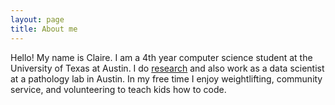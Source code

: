 ```yaml
---
layout: page
title: About me
---
```

Hello! My name is Claire. I am a 4th year computer science student at the University of Texas at Austin. I do [research](http://www.cs.utexas.edu/~huth/) and also work as a data scientist at a pathology lab in Austin. In my free time I enjoy weightlifting, community service, and volunteering to teach kids how to code.
